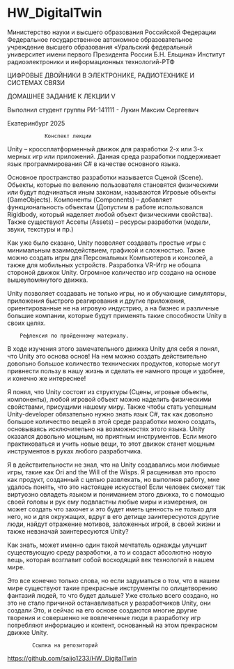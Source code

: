 # HW_DigitalTwin
Министерство науки и высшего образования Российской Федерации
Федеральное государственное автономное образовательное учреждение высшего образования «Уральский федеральный университет имени первого Президента России Б.Н. Ельцина»
Институт радиоэлектроники и информационных технологий-РТФ







ЦИФРОВЫЕ ДВОЙНИКИ В ЭЛЕКТРОНИКЕ, РАДИОТЕХНИКЕ И СИСТЕМАХ СВЯЗИ

ДОМАШНЕЕ ЗАДАНИЕ К ЛЕКЦИИ V











Выполнил студент группы РИ-141111
	-
Лукин Максим Сергеевич

Екатеринбург
2025

				Конспект лекции

Unity – кроссплатформенный движок для разработки 2-х или 3-х мерных игр или приложений. Данная среда разработки поддерживает язык программирования С# в качестве основного языка.

Основное пространство разработки называется Сценой (Scene). Обьекты, которые по велению пользователя становятся физическими или будут подчинаться иным законам, называются Игровые объекты (GameObjects). Компоненты (Components) – добавляет функциональность объектам (Допустим в работе использовался Rigidbody, который наделяет любой объект физическими свойства). Также существуют Ассеты (Assets) – ресурсы разработки (модели, звуки, текстуры и пр.)

Как уже было сказано, Unity позволяет создавать простые игры с минимальным взаимодействием, графикой и сложностью.
Также можно создать игры для Персональных Компьютеров и консолей, а также для мобильных устройств.
Разработка VR-Игр не обошла стороной движок Unity. Огромное количество игр создано на основе вышеупомянутого движка.


Unity позволяет создавать не только игры, но и обучающие симуляторы, приложения быстрого реагирования и другие приложения, ориентированные не на игровую индустрию, а на бизнес и различные большие компании, которые будут применять такие способности Unity в своих целях.


		Рефлексия по пройденному материалу.

В ходе изучения этого замечательного движка Unity для себя я понял, что Unity это основа основ! На нем можно создать действительно довольно большое количество технических продуктов, которые могут привнести пользу в нашу жизнь и сделать ее намного проще и удобнее, и конечно же интереснее!

Я понял, что Unity состоит из структуры (Сцены, игровые объекты, компоненты), любой игровой объект можно наделить физическими свойствами, присущими нашему миру. 
Также чтобы стать успешным Unity-developer обязательно нужно знать язык C#, так как довольно большое количество вещей в этой среде разработки можно создать, основываясь исключительно на возможностях этого языка.
Unity оказался довольно мощным, но приятным инструментов. Если много практиковаться и учить новые вещи, то этот движок станет мощным инструментов в руках любого разработчика.

Я в действительности не знал, что на Unity создавались мои любимые игры, такие как Ori and the Will of the Wisps. Я расценивал это просто как продукт, созданный с целью развлекать, но выполняя работу, мне удалось понять, что это настоящее искусство! Если человек сможет так виртуозно овладеть языком и пониманием этого движка, то с помощью своей головы и рук ему подвластны любые миры и измерения, он может создать что захочет и это будет иметь ценность не только для него, но и для окружащих, вдруг в его детище заинтересуются другие люди, найдут отражение мотивов, заложенных игрой, в своей жизни и также невзначай заинтересуются Unity?

Как знать, может именно один такой мечтатель однажды улучшит существующую среду разработки, а то и создаст абсолютно новую вещь, которая возглавит собой восходящий век технологий в нашем мире.

Это все конечно только слова, но если задуматься о том, что в нашем мире существуют такие прекрасные инструменты по олицетворению фантазий людей, то что будет дальше? Уже столько всего создано, но это не стало причиной останавливаться у разработчиков Unity, они создали Это, и сейчас на его основе создаются многие другие творения и совершенно не вовлеченные люди в разработку игр потребляют информацию и контент, основанный на этом прекрасном движке Unity.




			Ссылка на репозиторий

https://github.com/saijo1233/HW_DigitalTwin

